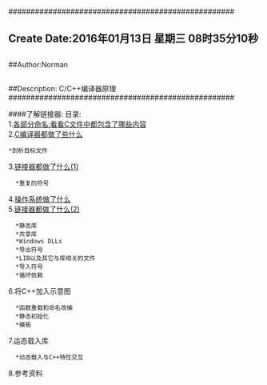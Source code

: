 ###################################################
## Create Date:2016年01月13日 星期三 08时35分10秒
##
##Author:Norman
##
##Description: C/C++编译器原理
###################################################

####了解链接器:
目录:<br>
1.[各部分命名:看看C文件中都包含了哪些内容](./docs/Cfile.md) <br>
2.[C编译器都做了些什么](./docs/Ccompiler.md)<br>

    *剖析目标文件
3.[链接器都做了什么(1)](./docs/Linker.md)<br>

      *重复的符号
4.[操作系统做了什么](./docs/OSruntime.md)<br>
5.[链接器都做了什么(2)](./docs/Linker.md)<br>

      *静态库
      *共享库
      *Windows DLLs
      *导出符号
      *LIB以及其它与库相关的文件
      *导入符号
      *循环依赖
6.将C++加入示意图<br>

      *函数重载和命名改编
      *静态初始化
      *模板
7.运态载入库<br>

      *动态载入与C++特性交互
8.参考资料<br>
